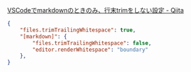 [VSCodeでmarkdownのときのみ、行末trimをしない設定 \- Qiita](https://qiita.com/arrowKato/items/9699ad65c1e4e4c58c10)

```json
{
    "files.trimTrailingWhitespace": true,
    "[markdown]": {
        "files.trimTrailingWhitespace": false,
        "editor.renderWhitespace": "boundary"
    },
}
```
